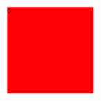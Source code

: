 <html>
  <head>
  <style>
    .div{
      background-color: red;
      width: 200px;
      height: 200px;
      position: absolute;
      animation-name: boom;
      animation-timing-function: linear;
      animation-duration: 10s;
      animation-direction: alternate;
      }
      @keyframes boom{
      0%{
         background-color: red;
      transform: translateX(0)
      }
      50%{
         background-color: blue;
      transform: translateX(40%)
      }
      100%{
         background-color: yellow;
      transform: translateX(50%)
      }
      }
      }
  </style>
  </head>
  <body>
    <div class="div">0</div>
  </body>
</html>
